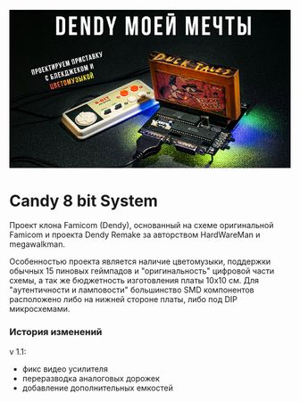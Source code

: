 ![Иллюстрация к проекту](https://github.com/HotPixelChannel/Candy_8bit/blob/5172f44756fc885d89af2bc24319f162821939bf/preview-small.jpg)
# Candy 8 bit System
Проект клона Famicom (Dendy), основанный на схеме оригинальной Famicom и проекта Dendy Remake за авторством HardWareMan и megawalkman.

Особенностью проекта является наличие цветомузыки, поддержки обычных 15 пиновых геймпадов и "оригинальность" цифровой части схемы, а так же бюджетность изготовления платы 10х10 см. Для "аутентичности и ламповости" большинство SMD компонентов расположено либо на нижней стороне платы, либо под DIP микросхемами.

### История изменений
v 1.1: 
* фикс видео усилителя
* переразводка аналоговых дорожек
* добавление дополнительных емкостей

